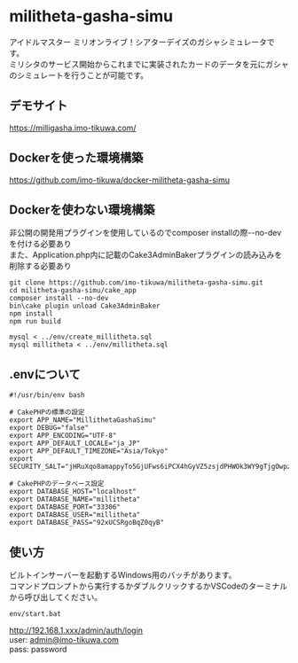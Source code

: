 # militheta-gasha-simu
アイドルマスター ミリオンライブ！シアターデイズのガシャシミュレータです。  
ミリシタのサービス開始からこれまでに実装されたカードのデータを元にガシャのシミュレートを行うことが可能です。

## デモサイト
https://milligasha.imo-tikuwa.com/

## Dockerを使った環境構築
https://github.com/imo-tikuwa/docker-militheta-gasha-simu

## Dockerを使わない環境構築
非公開の開発用プラグインを使用しているのでcomposer installの際--no-devを付ける必要あり  
また、Application.php内に記載のCake3AdminBakerプラグインの読み込みを削除する必要あり
```
git clone https://github.com/imo-tikuwa/militheta-gasha-simu.git
cd militheta-gasha-simu/cake_app
composer install --no-dev
bin\cake plugin unload Cake3AdminBaker
npm install
npm run build

mysql < ../env/create_millitheta.sql
mysql millitheta < ../env/millitheta.sql
```

## .envについて
```
#!/usr/bin/env bash

# CakePHPの標準の設定
export APP_NAME="MillithetaGashaSimu"
export DEBUG="false"
export APP_ENCODING="UTF-8"
export APP_DEFAULT_LOCALE="ja_JP"
export APP_DEFAULT_TIMEZONE="Asia/Tokyo"
export SECURITY_SALT="jHRuXqo8amappyTo5GjUFws6iPCX4hGyVZ5zsjdPHWOk3WY9gTjgOwpzZoJYoRES"

# CakePHPのデータベース設定
export DATABASE_HOST="localhost"
export DATABASE_NAME="millitheta"
export DATABASE_PORT="33306"
export DATABASE_USER="millitheta"
export DATABASE_PASS="92xUCSRgoBqZ0qyB"
```

## 使い方
ビルトインサーバーを起動するWindows用のバッチがあります。  
コマンドプロンプトから実行するかダブルクリックするかVSCodeのターミナルから呼び出してください。  
```
env/start.bat
```
http://192.168.1.xxx/admin/auth/login  
user: admin@imo-tikuwa.com    
pass: password  
